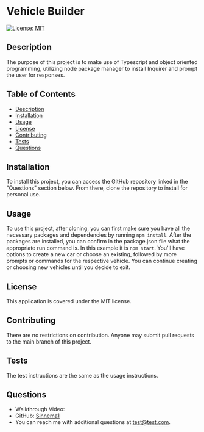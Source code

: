 
# Vehicle Builder

[![License: MIT](https://img.shields.io/badge/License-MIT-yellow.svg)](https://opensource.org/licenses/MIT)

## Description

The purpose of this project is to make use of Typescript and object oriented programming, utilizing node package manager to install Inquirer and prompt the user for responses.

## Table of Contents

- [Description](#description)
- [Installation](#installation)
- [Usage](#usage)
- [License](#license)
- [Contributing](#contributing)
- [Tests](#tests)
- [Questions](#questions)

## Installation

To install this project, you can access the GitHub repository linked in the "Questions" section below. From there, clone the repository to install for personal use.

## Usage

To use this project, after cloning, you can first make sure you have all the necessary packages and dependencies by running `npm install`. After the packages are installed, you can confirm in the package.json file what the appropriate run command is. In this example it is `npm start`. You'll have options to create a new car or choose an existing, followed by more prompts or commands for the respective vehicle. You can continue creating or choosing new vehicles until you decide to exit.

## License

This application is covered under the MIT license.

## Contributing

There are no restrictions on contribution. Anyone may submit pull requests to the main branch of this project.

## Tests

The test instructions are the same as the usage instructions.

## Questions

- Walkthrough Video: 
- GitHub: [Sinnema1](https://github.com/Sinnema1)
- You can reach me with additional questions at test@test.com.
